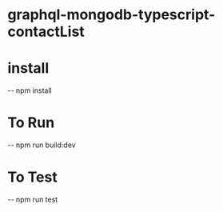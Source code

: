# graphql-mongodb-typescript-contactList

# install 
-- npm install

# To Run
-- npm run build:dev

# To Test
-- npm run test
